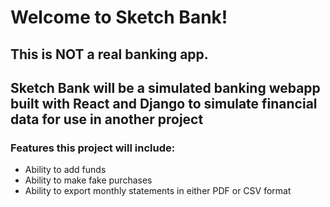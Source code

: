 # Welcome to Sketch Bank!
## This is **NOT** a real banking app.
## Sketch Bank will be a simulated banking webapp built with React and Django to simulate financial data for use in another project
### Features this project will include:
- Ability to add funds
- Ability to make fake purchases
- Ability to export monthly statements in either PDF or CSV format
